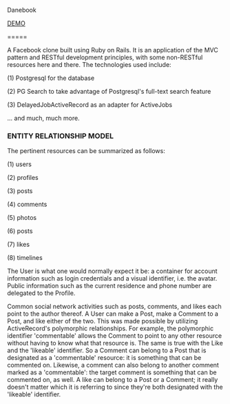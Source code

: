 Danebook


[DEMO](danebook-app.herokuapp.com "Danebook Demo")


=====

A Facebook clone built using Ruby on Rails. It is an application of the MVC pattern and RESTful development principles, with some non-RESTful resources here and there. The technologies used include:


(1) Postgresql for the database


(2) PG Search to take advantage of Postgresql's full-text search feature


(3) DelayedJobActiveRecord as an adapter for ActiveJobs


... and much, much more.


### ENTITY RELATIONSHIP MODEL ###


The pertinent resources can be summarized as follows:


(1) users


(2) profiles


(3) posts


(4) comments


(5) photos


(6) posts


(7) likes


(8) timelines


The User is what one would normally expect it be: a container for account information such as login credentials and a visual identifier, i.e. the avatar. Public information such as the current residence and phone number are delegated to the Profile.


Common social network activities such as posts, comments, and likes each point to the author thereof. A User can make a Post, make a Comment to a Post, and like either of the two. This was made possible by utilizing ActiveRecord's polymorphic relationships. For example, the polymorphic identifier 'commentable' allows the Comment to point to any other resource without having to know what that resource is. The same is true with the Like and the 'likeable' identifier. So a Comment can belong to a Post that is designated as a 'commentable' resource: it is something that can be commented on. Likewise, a comment can also belong to another comment marked as a 'commentable': the target comment is something that can be commented on, as well. A like can belong to a Post or a Comment; it really doesn't matter which it is referring to since they're both designated with the 'likeable' identifier.
